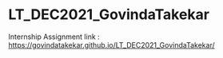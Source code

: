 # LT_DEC2021_GovindaTakekar
Internship Assignment
link : https://govindatakekar.github.io/LT_DEC2021_GovindaTakekar/
